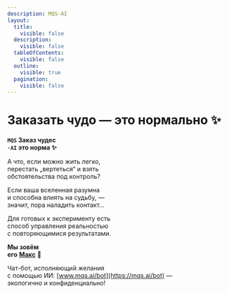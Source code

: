 ```yaml
---
description: MQS·AI
layout:
  title:
    visible: false
  description:
    visible: false
  tableOfContents:
    visible: false
  outline:
    visible: true
  pagination:
    visible: false
---
```


# Заказать чудо —  это нормально ✨

**`MQS`  Заказ чудес**\
**`·AI`  это норма  ✨**

А что, если можно жить легко, \
перестать „вертеться“ и взять \
обстоятельства под контроль?&#x20;

Если ваша вселенная разумна\
и способна влиять на судьбу, —\
значит, пора наладить контакт…

Для готовых к эксперименту есть\
способ управления реальностью\
с повторяющимися результатами.

**Мы зовём** \
**его** [**Макс**](https://mqs.ai/bot) **🤖**

Чат-бот, исполняющий желания\
с помощью ИИ: [www.mqs.ai/bot](https://mqs.ai/bot) —\
экологично и конфиденциально!
